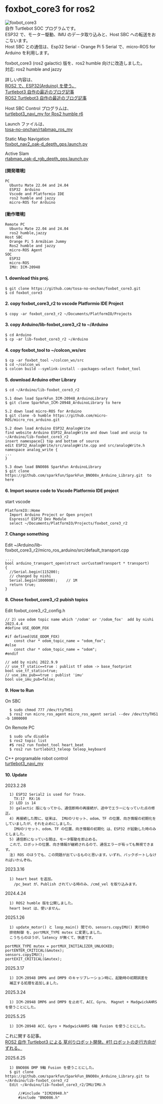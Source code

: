 # foxbot_core3 for ros2  
![foxbot_core3](https://github.com/tosa-no-onchan/foxbot_core3/blob/main/image/DSC03485-base2-b.jpg)  
自作 Turtlebot SOC プログラムです。  
ESP32 で、モーター駆動、IMU のデータ取り込みと、Host SBC への転送をおこないます。  
Host SBC との通信は、Esp32 Serial - Orange Pi 5 Serial で、micro-ROS for Arduino を利用します。  

foxbot_core3 (ros2 galactic) 版を、ros2 humble 向けに改造しました。  
対応: ros2 humble and jazzy  

詳しい内容は、  
[ROS2 で、ESP32(Arduino) を使う。](http://www.netosa.com/blog/2022/10/ros2-esp32arduino.html)  
[Turtlebot3 自作の最近のブログ記事](http://www.netosa.com/blog/cat2/ros/robot-car/)  
[ROS2 Turtlebot3 自作の最近のブログ記事](http://www.netosa.com/blog/cat2/ros2/ros2-turtlebot3/)  

Host SBC Control プログラムは、  
[turtlebot3_navi_my for Ros2 humble r6](https://github.com/tosa-no-onchan/turtlebot3_navi_my)  

Launch ファイルは、  
[tosa-no-onchan/rtabmap_ros_my](https://github.com/tosa-no-onchan/rtabmap_ros_my)  
  
Static Map Navigation  
[foxbot_nav2_oak-d_depth_gps.launch.py](https://github.com/tosa-no-onchan/rtabmap_ros_my/blob/main/launch/foxbot_nav2_oak-d_depth_gps.launch.py)  
  
Active Slam  
[rtabmap_oak-d_rgb_depth_gps.launch.py](https://github.com/tosa-no-onchan/rtabmap_ros_my/blob/main/launch/rtabmap_oak-d_rgb_depth_gps.launch.py)  


  
#### [開発環境]  
    
    PC  
      Ubuntu Mate 22.04 and 24.04  
      ESP32  Arduino  
      Vscode and Platformio IDE  
      ros2 humble and jazzy  
      micro-ROS for Arduino  

#### [動作環境]  
    
    Remote PC  
      Ubuntu Mate 22.04 and 24.04  
      ros2 humble,jazzy  
    Host SBC  
      Orange Pi 5 Armibian Jummy  
      Ros2 humble and jazzy  
      micro-ROS Agent  
    SOC  
      ESP32  
      micro-ROS  
      IMU: ICM-20948
    

#### 1. download this proj.  
    
    $ git clone https://github.com/tosa-no-onchan/foxbot_core3.git  
    $ cd foxbot_core3  

#### 2. copy foxbot_core3_r2 to vscode Platformio IDE Project  
    
    $ copy -ar foxbot_core3_r2 ~/Documents/PlatformIO/Projects  


#### 3. copy Arduino/lib-foxbot_core3_r2 to ~/Arduino
    
    $ cd Arduino  
    $ cp -ar lib-foxbot_core3_r2 ~/Arduino  
  
#### 4. copy foxbot_tool to ~/colcon_ws/src
    
    $ cp -ar foxbot_tool ~/colcon_ws/src  
    $ cd ~/colcon_ws  
    $ colcon build --symlink-install --packages-select foxbot_tool  
  

#### 5. download Arduino other Library 
    
    $ cd ~/Arduino/lib-foxbot_core3_r2  
    
    5.1 down load SparkFun_ICM-20948_ArduinoLibrary  
    $ git clone SparkFun_ICM-20948_ArduinoLibrary to here  
    
    5.2 down load micro-ROS for Arduino  
    $ git clone -b humble https://github.com/micro-ROS/micro_ros_arduino.git  

    5.2 down load Arduino ESP32_AnalogWrite  
    find website Arduino ESP32_AnalogWrite and down load and unzip to ~/Arduino/lib-foxbot_core3_r2  
    insert namespace{} top and bottom of source  
    edit ESP32_AnalogWrite/src/analogWrite.cpp and src/analogWrite.h  
    namespace analog_write {  
    ...  
    }  

    5.3 down load BNO086 SparkFun ArduinoLibrary  
    $ git clone https://github.com/sparkfun/SparkFun_BNO08x_Arduino_Library.git  to here 

#### 6. Import source code to Vscode Platformio IDE project  
start vscode  
    
    PlatformIO::Home  
      Import Arduino Project or Open project  
      Espressif ESP32 Dev Module  
      select ~/Documents/PlatformIO/Projects/foxbot_core3_r2  

#### 7. Change something 
Edit ~/Arduino/lib-foxbot_core3_r2/micro_ros_arduino/src/default_transport.cpp  
    
    ....   
    bool arduino_transport_open(struct uxrCustomTransport * transport)  
    {  
      //Serial.begin(115200);  
      // changed by nishi  
      Serial.begin(1000000);    // 1M  
      return true;  
    }  
    
#### 8. Chose foxbot_core3_r2 pubish topics    
Edit foxbot_core3_r2_config.h  
    
    // 2) use odom topic name which '/odom' or '/odom_fox'  add by nishi 2023.4.4
    #define USE_ODOM_FOX

    #if defined(USE_ODOM_FOX)
        const char * odom_topic_name = "odom_fox";
    #else
        const char * odom_topic_name = "odom";
    #endif

    // add by nishi 2022.9.9    
    // use_tf_static==true : publist tf odom -> base_footprint   
    bool use_tf_static=true;    
    // use_imu_pub==true : publist 'imu'   
    bool use_imu_pub=false;    

#### 9. How to Run    
On SBC  
      
      $ sudo chmod 777 /dev/ttyTHS1  
      $ ros2 run micro_ros_agent micro_ros_agent serial --dev /dev/ttyTHS1 -b 1000000  

On Remote PC  
      
      $ sudo ufw disable  
      $ ros2 topic list  
      #$ ros2 run foxbot_tool heart_beat  
      $ ros2 run turtlebot3_teleop teleop_keyboard

C++ programable robot control  
[turtlebot3_navi_my](https://github.com/tosa-no-onchan/turtlebot3_navi_my)        
   
#### 10. Update    
2023.2.28  
      
      1) ESP32 Serial2 is used for Trace.  
        TX:17  RX:16  
      2) LED is 14 
      3) galactic 版になってから、通信断時の再接続が、途中でエラーになっていた点の修正。  
      4) 再接続した際に、従来は、 IMUのリセット、odom、TF の位置、向き情報の初期化をしていましたが、それを止めにしました。  
        IMUのリセット、odom、TF の位置、向き情報の初期化 は、ESP32 が起動した時のみとしました。  
      5) 通信断になっている間は、モータ駆動を即止める。  
      これで、ロボットの位置、向き情報が継続されるので、通信エラーが有っても無視できます。  
      注) ROS のほうでも、この問題が出ているものと思います。いずれ、バックポートしなければいかんぞね。  

2023.3.16  
      
      1) heart beat を追加。  
        /pc_beat が、Publish されている時のみ、/cmd_vel を取り込みます。  
        
2024.4.24  
      
      1) ROS2 humble 版を公開しました。  
      heart beat は、使いません。  

2025.1.26  
      
      1) update_motor() と loop_main() 間での、sensors.copyIMU() 実行時の  
      排他制御 を、portMUX_TYPE mutex に変更しました。  
      こうちらのほうが、latency が無くて、快適です。   

``````
portMUX_TYPE mutex = portMUX_INITIALIZER_UNLOCKED;
portENTER_CRITICAL(&mutex);
sensors.copyIMU();
portEXIT_CRITICAL(&mutex);
``````

2025.3.17  

      1) ICM-20948 DMP6 and DMP9 のキャリブレーション時に、起動時の初期誤差を  
      補正する処理を追加しました。  

2025.3.24  

      1) ICM-20948 DMP6 and DMP9 を止めて、ACC、Gyro、 Magnet + MadgwickAHRS を使うことにした。  
    
2025.5.25  

      1) ICM-20948 ACC、Gyro + MadgwickAHRS 6軸 Fusion を使うことにした。  
    


これに関する記事。  
[ROS2 自作 Turtlebot3 による 草刈りロボット開発。#11 ロボットの走行方向がずれる。](https://www.netosa.com/blog/2025/03/ros2-turtlebot3-11.html)  

2025.6.25  

      1) BNO086 DMP 9軸 Fusion を使うことにした。  
      $ git clone https://github.com/sparkfun/SparkFun_BNO08x_Arduino_Library.git to ~/Arduino/lib-foxbot_core3_r2  
      Edit ~/Arduino/lib-foxbot_core3_r2/IMU/IMU.h  
``````
      //#include "ICM20948.h"  
      #include "BNO086.h"  

``````

